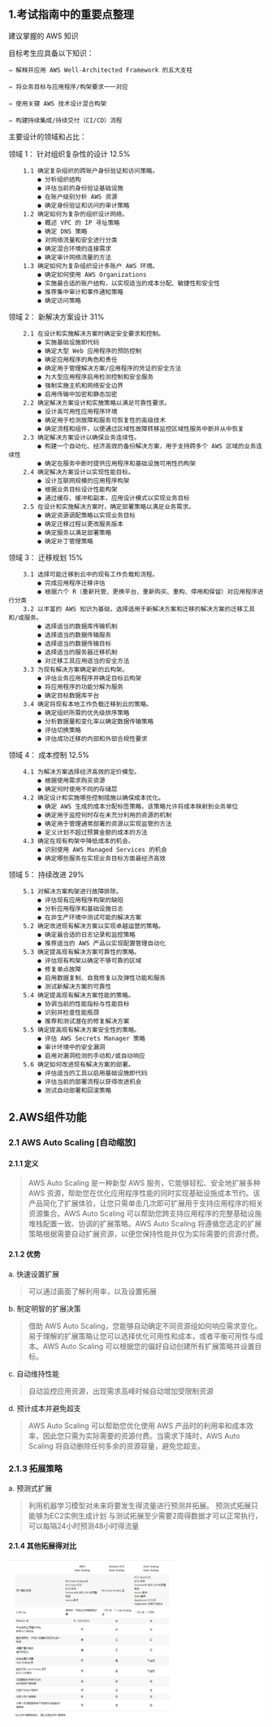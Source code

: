 ## 1.考试指南中的重要点整理

建议掌握的 AWS 知识

目标考生应具备以下知识：

	⇒ 解释并应用 AWS Well-Architected Framework 的五大支柱
	
	⇒ 将业务目标与应用程序/构架要求一一对应
	
	⇒ 使用关键 AWS 技术设计混合构架
	
	⇒ 构建持续集成/持续交付（CI/CD）流程

主要设计的领域和占比：

领域 1： 针对组织复杂性的设计 12.5%

		1.1 确定复杂组织的跨账户身份验证和访问策略。
			● 分析组织结构
			● 评估当前的身份验证基础设施		
			● 在账户级别分析 AWS 资源
			● 确定身份验证和访问的审计策略
		1.2 确定如何为复杂的组织设计网络。
			● 概述 VPC 的 IP 寻址策略
			● 确定 DNS 策略
			● 对网络流量和安全进行分类
			● 确定混合环境的连接需求
			● 确定审计网络流量的方法
		1.3 确定如何为复杂组织设计多账户 AWS 环境。
			● 确定如何使用 AWS Organizations
			● 实施最合适的账户结构，以实现适当的成本分配、敏捷性和安全性
			● 推荐集中审计和事件通知策略
			● 确定访问策略
			
领域 2： 新解决方案设计 31%

		2.1 在设计和实施解决方案时确定安全要求和控制。
			● 实施基础设施即代码
			● 确定大型 Web 应用程序的预防控制
			● 确定应用程序的角色和责任
			● 确定用于管理解决方案/应用程序的凭证的安全方法
			● 为大型应用程序启用检测控制和安全服务
			● 强制实施主机和网络安全边界
			● 启用传输中加密和静态加密
		2.2 确定解决方案设计和实施策略以满足可靠性要求。
			● 设计高可用性应用程序环境
			● 确定用于检测故障和服务可恢复性的高级技术
			● 确定流程和组件，以便通过区域性故障转移监控区域性服务中断并从中恢复
		2.3 确定解决方案设计以确保业务连续性。
			● 构建一个自动化、经济高效的备份解决方案，用于支持跨多个 AWS 区域的业务连续性
			● 确定在服务中断时提供应用程序和基础设施可用性的构架
		2.4 确定解决方案设计以实现性能目标。
			● 设计互联网规模的应用程序构架
			● 根据业务目标设计性能构架
			● 通过缓存、缓冲和副本，应用设计模式以实现业务目标
		2.5 在设计和实施解决方案时，确定部署策略以满足业务需求。
			● 确定资源调配策略以实现业务目标
			● 确定迁移过程以更改服务版本
			● 确定服务以满足部署策略
			● 确定补丁管理策略
			
领域 3： 迁移规划 15%

		3.1 选择可能迁移到云中的现有工作负载和流程。
			● 完成应用程序迁移评估
			● 根据六个 R（重新托管、更换平台、重新购买、重构、停用和保留）对应用程序进行分类
		3.2 以丰富的 AWS 知识为基础，选择适用于新解决方案和迁移的解决方案的迁移工具和/或服务。
			● 选择适当的数据库传输机制
			● 选择适当的数据传输服务
			● 选择适当的数据传输目标
			● 选择适当的服务器迁移机制
			● 对迁移工具应用适当的安全方法
		3.3 为现有解决方案确定新的云构架。
			● 评估业务应用程序并确定目标云构架
			● 将应用程序的功能分解为服务
			● 确定目标数据库平台
		3.4 确定将现有本地工作负载迁移到云的策略。
			● 确定组织所需的优先级排序策略
			● 分析数据量和变化率以确定数据传输策略
			● 评估切换策略
			● 评估成功迁移的内部和外部合规性要求
			
领域 4： 成本控制 12.5%

		4.1 为解决方案选择经济高效的定价模型。
			● 根据使用需求购买资源
			● 确定何时使用不同的存储层
		4.2 确定设计和实施哪些控制措施以确保成本优化。
			● 确定 AWS 生成的成本分配标签策略，该策略允许将成本映射到业务单位
			● 确定用于监控何时存在未充分利用的资源的机制
			● 确定用于管理通常部署的资源以实现监管的方法
			● 定义计划不超过预算金额的成本的方法
		4.3 确定在现有构架中降低成本的机会。
			● 识别使用 AWS Managed Services 的机会
			● 确定哪些服务在实现业务目标方面最经济高效
			
领域 5： 持续改进 29%

		5.1 对解决方案构架进行故障排除。
			● 评估现有应用程序构架的缺陷
			● 分析应用程序和基础设施日志
			● 在非生产环境中测试可能的解决方案
		5.2 确定改进现有解决方案以实现卓越运营的策略。
			● 确定最合适的日志记录和监控策略
			● 推荐适当的 AWS 产品以实现配置管理自动化
		5.3 确定提高现有解决方案可靠性的策略。
			● 评估现有构架以确定不够可靠的区域
			● 修复单点故障
			● 启用数据复制、自我修复以及弹性功能和服务
			● 测试新解决方案的可靠性
		5.4 确定提高现有解决方案性能的策略。
			● 协调当前的性能指标与性能目标
			● 识别并检查性能瓶颈
			● 推荐和测试潜在的修复解决方案
		5.5 确定提高现有解决方案安全性的策略。
			● 评估 AWS Secrets Manager 策略
			● 审计环境中的安全漏洞
			● 启用对漏洞检测的手动和/或自动响应
		5.6 确定如何改进现有解决方案的部署。
			● 评估适当的工具以启用基础设施即代码
			● 评估当前的部署流程以获得改进机会
			● 测试自动部署和回滚策略

## 2.AWS组件功能

### 2.1 AWS Auto Scaling [自动缩放]

#### 2.1.1 定义

> AWS Auto Scaling 是一种新型 AWS 服务，它能够轻松、安全地扩展多种 AWS 资源，帮助您在优化应用程序性能的同时实现基础设施成本节约。该产品简化了扩展体验，让您只需单击几次即可扩展用于支持应用程序的相关资源集合。AWS Auto Scaling 可以帮助您跨支持应用程序的完整基础设施堆栈配置一致、协调的扩展策略。AWS Auto Scaling 将遵循您选定的扩展策略根据需要自动扩展资源，以便您保持性能并仅为实际需要的资源付费。

#### 2.1.2 优势

a. 快速设置扩展

> 可以通过画面了解利用率，以及设置拓展

b. 制定明智的扩展决策

> 借助 AWS Auto Scaling，您能够自动确定不同资源组如何响应需求变化。易于理解的扩展策略让您可以选择优化可用性和成本，或者平衡可用性与成本。AWS Auto Scaling 可以根据您的偏好自动创建所有扩展策略并设置目标。

c. 自动维持性能

> 自动监控应用资源，出现需求高峰时候自动增加受限制资源

d. 预计成本并避免超支

> AWS Auto Scaling 可以帮助您优化使用 AWS 产品时的利用率和成本效率，因此您只需为实际需要的资源付费。当需求下降时，AWS Auto Scaling 将自动删除任何多余的资源容量，避免您超支。

### 2.1.3 拓展策略

a. 预测式扩展

> 利用机器学习模型对未来将要发生得流量进行预测并拓展。
> 预测式拓展只能够为EC2实例生成计划
> 与测试拓展至少需要2周得数据才可以正常执行，可以每隔24小时预测48小时得流量


#### 2.1.4 其他拓展得对比

![AWSAutoScalling,Amazon EC2 Auto Scaling Auto Scaling对比](./images/AWSAutoScalling_AmazonEC2AutoScaling_AutoScaling对比.png)